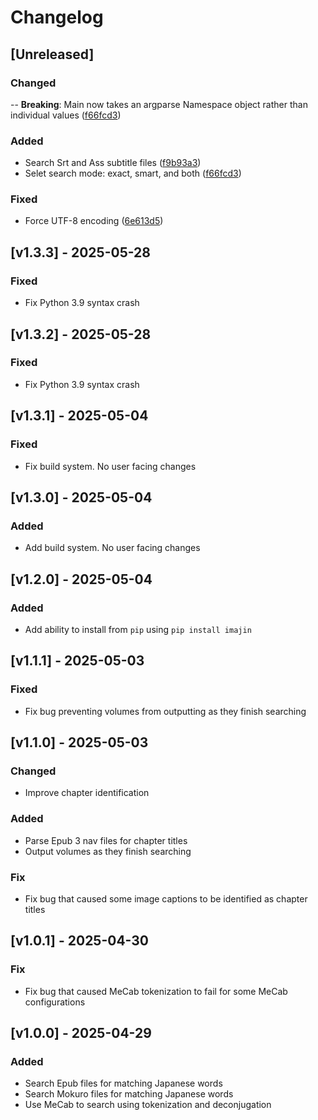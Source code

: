 # Changelog

## [Unreleased]

### Changed

-- **Breaking**: Main now takes an argparse Namespace object rather than individual values ([f66fcd3](https://github.com/YonKuma/imajin.py/commit/1d3568839451c9a8bdf1990a10405021a968c126))

### Added

- Search Srt and Ass subtitle files ([f9b93a3](https://github.com/YonKuma/imajin.py/commit/fb235ba23f583e62958646bbb113d48ac4a41fa8))
- Selet search mode: exact, smart, and both ([f66fcd3](https://github.com/YonKuma/imajin.py/commit/1d3568839451c9a8bdf1990a10405021a968c126))

### Fixed

- Force UTF-8 encoding ([6e613d5](https://github.com/YonKuma/imajin.py/commit/f66fcd3c767cdfeccc0315b75fe673afa78537b4))

## [v1.3.3] - 2025-05-28

### Fixed

- Fix Python 3.9 syntax crash

## [v1.3.2] - 2025-05-28

### Fixed

- Fix Python 3.9 syntax crash

## [v1.3.1] - 2025-05-04

### Fixed

- Fix build system. No user facing changes

## [v1.3.0] - 2025-05-04

### Added

- Add build system. No user facing changes

## [v1.2.0] - 2025-05-04

### Added

- Add ability to install from `pip` using `pip install imajin`

## [v1.1.1] - 2025-05-03

### Fixed

- Fix bug preventing volumes from outputting as they finish searching

## [v1.1.0] - 2025-05-03

### Changed

- Improve chapter identification

### Added

- Parse Epub 3 nav files for chapter titles
- Output volumes as they finish searching

### Fix

- Fix bug that caused some image captions to be identified as chapter titles

## [v1.0.1] - 2025-04-30

### Fix

- Fix bug that caused MeCab tokenization to fail for some MeCab configurations

## [v1.0.0] - 2025-04-29

### Added

- Search Epub files for matching Japanese words
- Search Mokuro files for matching Japanese words
- Use MeCab to search using tokenization and deconjugation